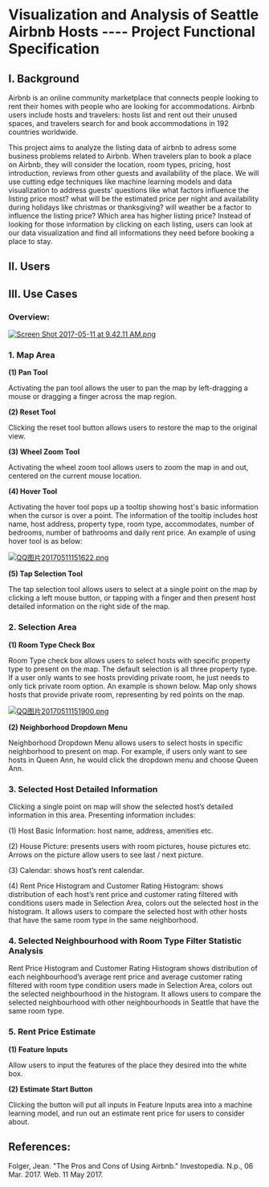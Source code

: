 # Visualization and Analysis of Seattle Airbnb Hosts  ---- Project Functional Specification

## I. Background

Airbnb is an online community marketplace that connects people looking to rent their homes with people who are looking for accommodations. Airbnb users include hosts and travelers: hosts list and rent out their unused spaces, and travelers search for and book accommodations in 192 countries worldwide. 

This project aims to analyze the listing data of airbnb to adress some business problems related to Airbnb. When travelers plan to book a place on Airbnb, they will consider the location, room types, pricing, host introduction, reviews from other guests and availability of the place. We will use cutting edge techniques like machine learning models and data visualization to address guests' questions like what factors influence the listing price most? what will be the estimated price per night and availability during holidays like christmas or thanksgiving? will weather be a factor to influence the listing price? Which area has higher listing price? Instead of looking for those information by clicking on each listing, users can look at our data visualization and find all informations they need before booking a place to stay.


## II. Users

## III. Use Cases

### Overview:

[![Screen Shot 2017-05-11 at 9.42.11 AM.png](https://s14.postimg.org/r4pe6ifht/Screen_Shot_2017-05-11_at_9.42.11_AM.png)](https://postimg.org/image/za7g4o3ql/)

### 1. Map Area

**(1) Pan Tool**

Activating the pan tool allows the user to pan the map by left-dragging a mouse or dragging a finger across the map region.


**(2) Reset Tool**

Clicking the reset tool button allows users to restore the map to the original view.

**(3) Wheel Zoom Tool**

Activating the wheel zoom tool allows users to zoom the map in and out, centered on the current mouse location.

**(4) Hover Tool**

Activating the hover tool pops up a tooltip showing host's basic information when the cursor is over a point. The information of the tooltip includes host name, host address, property type, room type, accommodates, number of bedrooms, number of bathrooms and daily rent price. An example of using hover tool is as below:

[![QQ图片20170511151622.png](https://s28.postimg.org/woi5zxazx/QQ_20170511151622.png)](https://postimg.org/image/kze6byk15/)

**(5) Tap Selection Tool**

The tap selection tool allows users to select at a single point on the map by clicking a left mouse button, or tapping with a finger and then present host detailed information on the right side of the map.


### 2. Selection Area

**(1) Room Type Check Box**

Room Type check box allows users to select hosts with specific property type to present on the map. The default selection is all three property type. If a user only wants to see hosts providing private room, he just needs to only tick private room option. An example is shown below. Map only shows hosts that provide private room, representing by red points on the map.

[![QQ图片20170511151900.png](https://s7.postimg.org/cv0wsj07v/QQ_20170511151900.png)](https://postimg.org/image/vncrw3wlz/)

**(2) Neighborhood Dropdown Menu**

Neighborhood Dropdown Menu allows users to select hosts in specific neighborhood to present on map. For example, if users only want to see hosts in Queen Ann, he would click the dropdown menu and choose Queen Ann.


### 3. Selected Host Detailed Information

Clicking a single point on map will show the selected host’s detailed information in this area. Presenting information includes:

(1) Host Basic Information: host name, address, amenities etc.

(2) House Picture: presents users with room pictures, house pictures etc. Arrows on the picture allow users to see last / next picture.

(3) Calendar: shows host’s rent calendar.

(4) Rent Price Histogram and Customer Rating Histogram: shows distribution of each host’s rent price and customer rating filtered with conditions users made in Selection Area, colors out the selected host in the histogram. It allows users to compare the selected host with other hosts that have the same room type in the same neighborhood. 

### 4. Selected Neighbourhood with Room Type Filter Statistic Analysis

Rent Price Histogram and Customer Rating Histogram shows distribution of each neighbourhood’s average rent price and average customer rating filtered with room type condition users made in Selection Area, colors out the selected neighbourhood in the histogram. It allows users to compare the selected neighbourhood with other neighbourhoods in Seattle that have the same room type.


### 5. Rent Price Estimate

**(1) Feature Inputs**

Allow users to input the features of the place they desired into the white box. 


**(2) Estimate Start Button**

Clicking the button will put all inputs in Feature Inputs area into a machine learning model, and run out an estimate rent price for users to consider about.





## References:
Folger, Jean. "The Pros and Cons of Using Airbnb." Investopedia. N.p., 06 Mar. 2017. Web. 11 May 2017.
